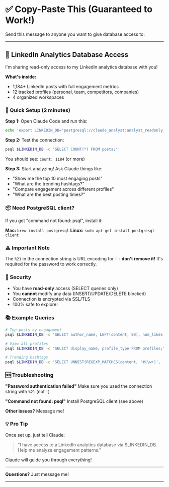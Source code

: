 # ✅ Copy-Paste This (Guaranteed to Work!)

Send this message to anyone you want to give database access to:

---

## 🎯 LinkedIn Analytics Database Access

I'm sharing read-only access to my LinkedIn analytics database with you!

**What's inside:**
- 1,184+ LinkedIn posts with full engagement metrics
- 12 tracked profiles (personal, team, competitors, companies)
- 4 organized workspaces

### 🚀 Quick Setup (2 minutes)

**Step 1:** Open Claude Code and run this:

```bash
echo 'export LINKEDIN_DB="postgresql://claude_analyst:analyst_readonly_2025%21secure@ep-wild-flower-adh2ui1j-pooler.c-2.us-east-1.aws.neon.tech/neondb?sslmode=require"' >> ~/.zshrc && source ~/.zshrc
```

**Step 2:** Test the connection:

```bash
psql $LINKEDIN_DB -c "SELECT COUNT(*) FROM posts;"
```

You should see: `count: 1184` (or more)

**Step 3:** Start analyzing! Ask Claude things like:

- "Show me the top 10 most engaging posts"
- "What are the trending hashtags?"
- "Compare engagement across different profiles"
- "What are the best posting times?"

### 📦 Need PostgreSQL client?

If you get "command not found: psql", install it:

**Mac:** `brew install postgresql`
**Linux:** `sudo apt-get install postgresql-client`

### ⚠️ Important Note

The `%21` in the connection string is URL encoding for `!` - **don't remove it!** It's required for the password to work correctly.

### 🔐 Security

- You have **read-only** access (SELECT queries only)
- You **cannot** modify any data (INSERT/UPDATE/DELETE blocked)
- Connection is encrypted via SSL/TLS
- 100% safe to explore!

### 📚 Example Queries

```bash
# Top posts by engagement
psql $LINKEDIN_DB -c "SELECT author_name, LEFT(content, 80), num_likes FROM posts ORDER BY num_likes DESC LIMIT 10;"

# View all profiles
psql $LINKEDIN_DB -c "SELECT display_name, profile_type FROM profiles;"

# Trending hashtags
psql $LINKEDIN_DB -c "SELECT UNNEST(REGEXP_MATCHES(content, '#(\w+)', 'g')) as hashtag, COUNT(*) FROM posts GROUP BY hashtag ORDER BY count DESC LIMIT 20;"
```

### 🆘 Troubleshooting

**"Password authentication failed"**
Make sure you used the connection string with `%21` (not `!`)

**"Command not found: psql"**
Install PostgreSQL client (see above)

**Other issues?**
Message me!

### 💡 Pro Tip

Once set up, just tell Claude:

> "I have access to a LinkedIn analytics database via $LINKEDIN_DB. Help me analyze engagement patterns."

Claude will guide you through everything!

---

**Questions?** Just message me!

---
